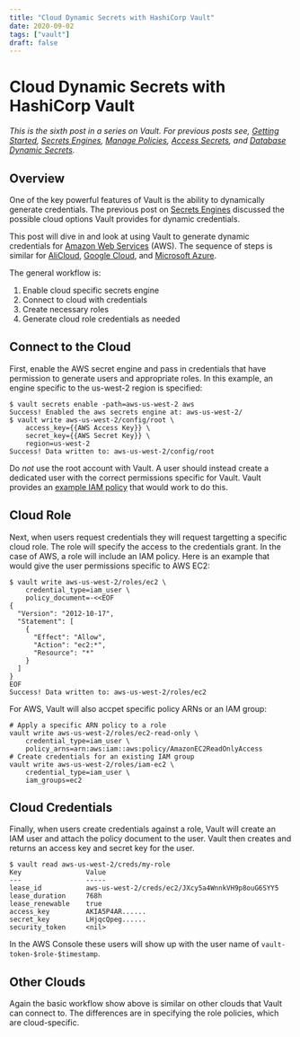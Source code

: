 ```yaml
---
title: "Cloud Dynamic Secrets with HashiCorp Vault"
date: 2020-09-02
tags: ["vault"]
draft: false
---
```


# Cloud Dynamic Secrets with HashiCorp Vault

*This is the sixth post in a series on Vault. For previous posts see,
[Getting Started](/post/vault-getting-started),
[Secrets Engines](/post/vault-secrets-engine),
[Manage Policies](/post/vault-manage-policies),
[Access Secrets](/post/vault-access-secrets), and
[Database Dynamic Secrets](/post/vault-database-dynamic-secrets).*

## Overview

One of the key powerful features of Vault is the ability to dynamically generate
credentials. The previous post on [Secrets Engines](/post/vault-secrets-engine)
discussed the possible cloud options Vault provides for dynamic
credentials.

This post will dive in and look at using Vault to generate dynamic credentials
for [Amazon Web Services](https://www.vaultproject.io/docs/secrets/aws) (AWS).
The sequence of steps is similar for
[AliCloud](https://www.vaultproject.io/docs/secrets/alicloud),
[Google Cloud](https://www.vaultproject.io/docs/secrets/gcp), and
[Microsoft Azure](https://www.vaultproject.io/docs/secrets/azure).

The general workflow is:

1. Enable cloud specific secrets engine
1. Connect to cloud with credentials
1. Create necessary roles
1. Generate cloud role credentials as needed

## Connect to the Cloud

First, enable the AWS secret engine and pass in credentials that have permission
to generate users and appropriate roles. In this example, an engine specific to
the us-west-2 region is specified:

```shell
$ vault secrets enable -path=aws-us-west-2 aws
Success! Enabled the aws secrets engine at: aws-us-west-2/
$ vault write aws-us-west-2/config/root \
    access_key={{AWS Access Key}} \
    secret_key={{AWS Secret Key}} \
    region=us-west-2
Success! Data written to: aws-us-west-2/config/root
```

Do *not* use the root account with Vault. A user should instead create a
dedicated user with the correct permissions specific for Vault. Vault provides
an [example IAM policy](https://www.vaultproject.io/docs/secrets/aws#example-iam-policy-for-vault)
that would work to do this.

## Cloud Role

Next, when users request credentials they will request targetting a specific
cloud role. The role will specify the access to the credentials grant. In the
case of AWS, a role will include an IAM policy. Here is an example that would
give the user permissions specific to AWS EC2:

```shell
$ vault write aws-us-west-2/roles/ec2 \
    credential_type=iam_user \
    policy_document=-<<EOF
{
  "Version": "2012-10-17",
  "Statement": [
    {
      "Effect": "Allow",
      "Action": "ec2:*",
      "Resource": "*"
    }
  ]
}
EOF
Success! Data written to: aws-us-west-2/roles/ec2
```

For AWS, Vault will also accpet specific policy ARNs or an IAM group:

```shell
# Apply a specific ARN policy to a role
vault write aws-us-west-2/roles/ec2-read-only \
    credential_type=iam_user \
    policy_arns=arn:aws:iam::aws:policy/AmazonEC2ReadOnlyAccess
# Create credentials for an existing IAM group
vault write aws-us-west-2/roles/iam-ec2 \
    credential_type=iam_user \
    iam_groups=ec2
```

## Cloud Credentials

Finally, when users create credentials against a role, Vault will create an
IAM user and attach the policy document to the user. Vault then creates and
returns an access key and secret key for the user.

```shell
$ vault read aws-us-west-2/creds/my-role
Key                Value
---                -----
lease_id           aws-us-west-2/creds/ec2/JXcy5a4WnnkVH9p8ouG6SYY5
lease_duration     768h
lease_renewable    true
access_key         AKIA5P4AR......
secret_key         LHjqcQpeg......
security_token     <nil>
```

In the AWS Console these users will show up with the user name of
`vault-token-$role-$timestamp`.

## Other Clouds

Again the basic workflow show above is similar on other clouds that Vault can
connect to. The differences are in specifying the role policies, which are
cloud-specific.
